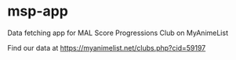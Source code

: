 # msp-app
Data fetching app for MAL Score Progressions Club on MyAnimeList

Find our data at https://myanimelist.net/clubs.php?cid=59197
